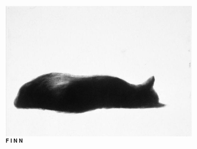 <p>
<img width="500" src="https://github.com/meoworm/meoworm/blob/main/mewoor.jpg"
</p>
<br> 𝐅 𝐈 𝐍 𝐍
</p> 


